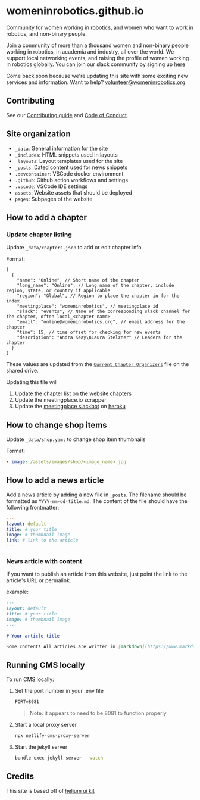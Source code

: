 # womeninrobotics.github.io

Community for women working in robotics, and women who want to work in robotics, and non-binary people.

Join a community of more than a thousand women and non-binary people working in robotics, in academia and industry, all over the world. We support local networking events, and raising the profile of women working in robotics globally. You can join our slack community by signing up [here](https://forms.gle/RKRNpKYWA2smGW2c9)

Come back soon because we're updating this site with some exciting new services and information. Want to help? volunteer@womeninrobotics.org

## Contributing

See our [Contributing guide](CONTRIBUTING.md) and [Code of Conduct](CODE_OF_CONDUCT.md).

## Site organization

- `_data`: General information for the site
- `_includes`: HTML snippets used in layouts
- `_layouts`: Layout templates used for the site
- `_posts`: Dated content used for news snippets
- `.devcontainer`: VSCode docker environment
- `.github`: Github action workflows and settings
- `.vscode`: VSCode IDE settings
- `assets`: Website assets that should be deployed
- `pages`: Subpages of the website

## How to add a chapter

### Update chapter listing

Update `_data/chapters.json` to add or edit chapter info

Format:

```jsonc
[
  {
    "name": "Online", // Short name of the chapter
    "long_name": "Online", // Long name of the chapter, include region, state, or country if applicable
    "region": "Global", // Region to place the chapter in for the index
    "meetingplace": "womeninrobotics", // meetingplace id
    "slack": "events", // Name of the corresponding slack channel for the chapter, often local_<chapter name>
    "email": "online@womeninrobotics.org", // email address for the chapter
    "time": 15, // time offset for checking for new events
    "description": "Andra Keay\nLaura Stelzner" // Leaders for the chapter
  }
]
```

These values are updated from the [`Current Chapter Organizers`](https://docs.google.com/spreadsheets/d/1Z9iAIqHjX-nGQ3G9jNqXhYdm38QD7I1HmJVSlmf_d-E/edit?usp=sharing) file on the shared drive.

Updating this file will

1. Update the chapter list on the website [chapters](https://www.womeninrobotics.org/chapters/)
2. Update the meetingplace.io scrapper
3. Update the [meetingplace slackbot](https://github.com/womeninrobotics/meetingplace-slack-bot) on [heroku](https://dashboard.heroku.com/apps/meetingplace-slack-bot)

## How to change shop items

Update `_data/shop.yaml` to change shop item thumbnails

Format:

```yaml
- image: /assets/images/shop/<image_name>.jpg
```

## How to add a news article

Add a news article by adding a new file in `_posts`. The filename should be formatted as `YYYY-mm-dd-title.md`. The content of the file should have the following frontmatter:

```yaml
---
layout: default
title: # your title
image: # thumbnail image
link: # link to the article
---
```

### News article with content

If you want to publish an article from this website, just point the link to the article's URL or permalink.

example:

```md
---
layout: default
title: # your title
image: # thumbnail image
---

# Your article title

Some content! All articles are written in [markdown](https://www.markdownguide.org/)
```

## Running CMS locally

To run CMS locally:

1. Set the port number in your .env file

   ```txt
   PORT=8081
   ```

   > Note: it appears to need to be 8081 to function properly

2. Start a local proxy server

   ```bash
   npx netlify-cms-proxy-server
   ```

3. Start the jekyll server

   ```bash
   bundle exec jekyll server --watch
   ```

## Credits

This site is based off of [helium ui kit](https://uideck.com/templates/category/ui-kits/)
